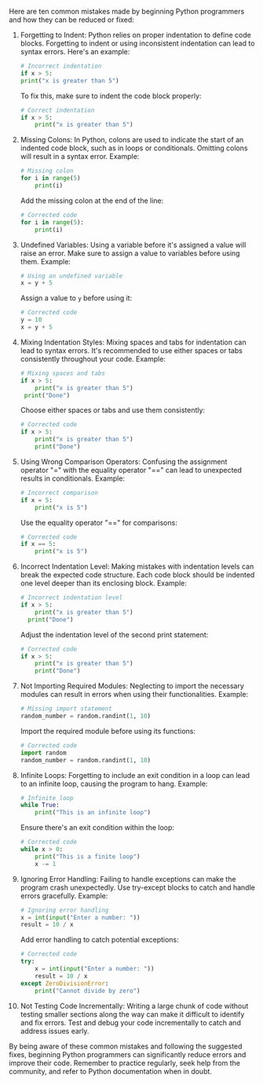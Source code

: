 Here are ten common mistakes made by beginning Python programmers and how they can be reduced or fixed:

1. Forgetting to Indent: Python relies on proper indentation to define code blocks. Forgetting to indent or using inconsistent indentation can lead to syntax errors. Here's an example:

   ```python
   # Incorrect indentation
   if x > 5:
   print("x is greater than 5")
   ```

   To fix this, make sure to indent the code block properly:

   ```python
   # Correct indentation
   if x > 5:
       print("x is greater than 5")
   ```

2. Missing Colons: In Python, colons are used to indicate the start of an indented code block, such as in loops or conditionals. Omitting colons will result in a syntax error. Example:

   ```python
   # Missing colon
   for i in range(5)
       print(i)
   ```

   Add the missing colon at the end of the line:

   ```python
   # Corrected code
   for i in range(5):
       print(i)
   ```

3. Undefined Variables: Using a variable before it's assigned a value will raise an error. Make sure to assign a value to variables before using them. Example:

   ```python
   # Using an undefined variable
   x = y + 5
   ```

   Assign a value to `y` before using it:

   ```python
   # Corrected code
   y = 10
   x = y + 5
   ```

4. Mixing Indentation Styles: Mixing spaces and tabs for indentation can lead to syntax errors. It's recommended to use either spaces or tabs consistently throughout your code. Example:

   ```python
   # Mixing spaces and tabs
   if x > 5:
       print("x is greater than 5")
   	print("Done")
   ```

   Choose either spaces or tabs and use them consistently:

   ```python
   # Corrected code
   if x > 5:
       print("x is greater than 5")
       print("Done")
   ```

5. Using Wrong Comparison Operators: Confusing the assignment operator "=" with the equality operator "==" can lead to unexpected results in conditionals. Example:

   ```python
   # Incorrect comparison
   if x = 5:
       print("x is 5")
   ```

   Use the equality operator "==" for comparisons:

   ```python
   # Corrected code
   if x == 5:
       print("x is 5")
   ```

6. Incorrect Indentation Level: Making mistakes with indentation levels can break the expected code structure. Each code block should be indented one level deeper than its enclosing block. Example:

   ```python
   # Incorrect indentation level
   if x > 5:
       print("x is greater than 5")
     print("Done")
   ```

   Adjust the indentation level of the second print statement:

   ```python
   # Corrected code
   if x > 5:
       print("x is greater than 5")
       print("Done")
   ```

7. Not Importing Required Modules: Neglecting to import the necessary modules can result in errors when using their functionalities. Example:

   ```python
   # Missing import statement
   random_number = random.randint(1, 10)
   ```

   Import the required module before using its functions:

   ```python
   # Corrected code
   import random
   random_number = random.randint(1, 10)
   ```

8. Infinite Loops: Forgetting to include an exit condition in a loop can lead to an infinite loop, causing the program to hang. Example:

   ```python
   # Infinite loop
   while True:
       print("This is an infinite loop")
   ```

   Ensure there's an exit condition within the loop:

   ```python
   # Corrected code
   while x > 0:
       print("This is a finite loop")
       x -= 1
   ```

9. Ignoring Error Handling: Failing to handle exceptions can make the program crash unexpectedly. Use try-except blocks to catch and handle errors gracefully. Example:

   ```python
   # Ignoring error handling
   x = int(input("Enter a number: "))
   result = 10 / x
   ```

   Add error handling to catch potential exceptions:

   ```python
   # Corrected code
   try:
       x = int(input("Enter a number: "))
       result = 10 / x
   except ZeroDivisionError:
       print("Cannot divide by zero")
   ```

10. Not Testing Code Incrementally: Writing a large chunk of code without testing smaller sections along the way can make it difficult to identify and fix errors. Test and debug your code incrementally to catch and address issues early.

By being aware of these common mistakes and following the suggested fixes, beginning Python programmers can significantly reduce errors and improve their code. Remember to practice regularly, seek help from the community, and refer to Python documentation when in doubt.
